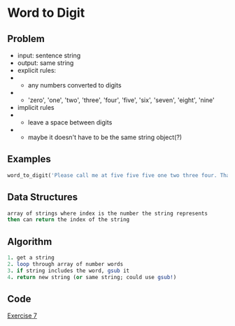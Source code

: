 # Word to Digit

## Problem
- input: sentence string
- output: same string
- explicit rules:
-   -  any numbers converted to digits
-   - 'zero', 'one', 'two', 'three', 'four', 'five', 'six', 'seven', 'eight', 'nine'
- implicit rules
-   - leave a space between digits
-   - maybe it doesn't have to be the same string object(?)

## Examples

```ruby
word_to_digit('Please call me at five five five one two three four. Thanks.') == 'Please call me at 5 5 5 1 2 3 4. Thanks.'
```
## Data Structures

```ruby
array of strings where index is the number the string represents
then can return the index of the string
```

## Algorithm
```ruby
1. get a string
2. loop through array of number words
3. if string includes the word, gsub it
4. return new string (or same string; could use gsub!)

```


## Code

[Exercise 7](/exercise_7.rb)